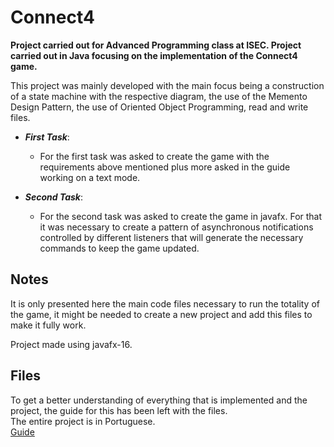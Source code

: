 # Connect4
**Project carried out for Advanced Programming class at ISEC. Project carried out in Java focusing on the implementation of the Connect4 game.**

This project was mainly developed with the main focus being a construction of a state machine with the respective diagram, the use of the Memento
Design Pattern, the use of Oriented Object Programming, read and write files.

- ***First Task***:
  - For the first task was asked to create the game with the requirements above mentioned plus more asked in the guide working on a text mode.

- ***Second Task***:
  - For the second task was asked to create the game in javafx. For that it was necessary to create a pattern of asynchronous notifications 
controlled by different listeners that will generate the necessary commands to keep the game updated.

## Notes
It is only presented here the main code files necessary to run the totality of the game, it might be needed to create a new project and add this files to make it fully work.

Project made using javafx-16.

## Files
To get a better understanding of everything that is implemented and the project, the guide for this has been left with the files.\
The entire project is in Portuguese.\
[Guide](Enunciado_PA_20_21.pdf)
